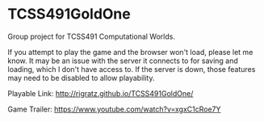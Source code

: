 # TCSS491GoldOne

Group project for TCSS491 Computational Worlds.

If you attempt to play the game and the browser won't load, please let me know. It may be an issue with the server it connects to for saving and loading, which I don't have access to. If the server is down, those features may need to be disabled to allow playability.

Playable Link: http://rigratz.github.io/TCSS491GoldOne/

Game Trailer: https://www.youtube.com/watch?v=xgxC1cRoe7Y
